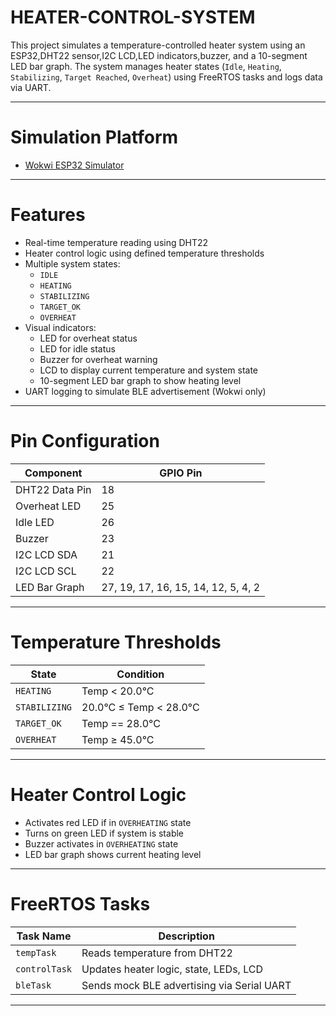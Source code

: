 # HEATER-CONTROL-SYSTEM

This project simulates a temperature-controlled heater system using an ESP32,DHT22 sensor,I2C LCD,LED indicators,buzzer, and a 10-segment LED bar graph. The system manages heater states (`Idle`, `Heating`, `Stabilizing`, `Target Reached`, `Overheat`) using FreeRTOS tasks and logs data via UART.

---

# Simulation Platform

- [Wokwi ESP32 Simulator](https://wokwi.com)

---

# Features

- Real-time temperature reading using DHT22
- Heater control logic using defined temperature thresholds
- Multiple system states:
  - `IDLE`
  - `HEATING`
  - `STABILIZING`
  - `TARGET_OK`
  - `OVERHEAT`
- Visual indicators:
  -  LED for overheat status
  -  LED for idle status
  -  Buzzer for overheat warning
  -  LCD to display current temperature and system state
  -  10-segment LED bar graph to show heating level
- UART logging to simulate BLE advertisement (Wokwi only)

---

# Pin Configuration

| Component       | GPIO Pin |
|-----------------|-----------|
| DHT22 Data Pin  | 18        |
| Overheat LED    | 25        |
| Idle LED        | 26        |
| Buzzer          | 23        |
| I2C LCD SDA     | 21        |
| I2C LCD SCL     | 22        |
| LED Bar Graph   | 27, 19, 17, 16, 15, 14, 12, 5, 4, 2 |

---

# Temperature Thresholds

| State         | Condition                     |
|---------------|-------------------------------|
| `HEATING`     | Temp < 20.0°C                 |
| `STABILIZING` | 20.0°C ≤ Temp < 28.0°C        |
| `TARGET_OK`   | Temp == 28.0°C                |
| `OVERHEAT`    | Temp ≥ 45.0°C                 |

---

# Heater Control Logic

- Activates red LED if in `OVERHEATING` state
- Turns on green LED if system is stable
- Buzzer activates in `OVERHEATING` state
- LED bar graph shows current heating level

---

# FreeRTOS Tasks

| Task Name     | Description                                |
|---------------|--------------------------------------------|
| `tempTask`    | Reads temperature from DHT22               |
| `controlTask` | Updates heater logic, state, LEDs, LCD     |
| `bleTask`     | Sends mock BLE advertising via Serial UART |

---


